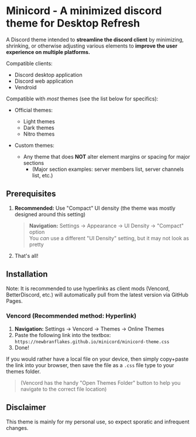 # Minicord - A minimized discord theme for **Desktop Refresh**
A Discord theme intended to **streamline the discord client** by minimizing, shrinking, or otherwise adjusting various elements to **improve the user experience on multiple platforms.**

Compatible clients:
* Discord desktop application
* Discord web application
* Vendroid

Compatible with *most* themes (see the list below for specifics):
* Official themes:
  *  Light themes
  *  Dark themes
  *  Nitro themes

* Custom themes:
  * Any theme that does **NOT** alter element margins or spacing for major sections
    * (Major section examples: server members list, server channels list, etc.)
## Prerequisites
1. **Recommended:** Use "Compact" UI density (the theme was mostly designed around this setting)
    > **Navigation:** Settings -> Appearance -> UI Density -> "Compact" option  
    > You *can* use a different "UI Density" setting, but it may not look as pretty
2. That's all!
## Installation
Note: It is recommended to use hyperlinks as client mods (Vencord, BetterDiscord, etc.) will automatically pull from the latest version via GitHub Pages.

### Vencord (Recommended method: Hyperlink)
1. **Navigation:** Settings -> Vencord -> Themes -> Online Themes
2. Paste the following link into the textbox: `https://newbranflakes.github.io/minicord/minicord-theme.css`
3. Done!

If you would rather have a local file on your device, then simply copy+paste the link into your browser, then save the file as a `.css` file type to your themes folder.
> (Vencord has the handy "Open Themes Folder" button to help you navigate to the correct file location)

## Disclaimer
This theme is mainly for my personal use, so expect sporatic and infrequent changes.
